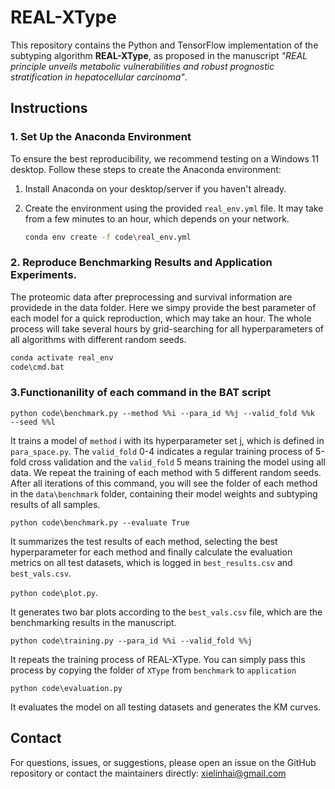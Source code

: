 # REAL-XType

This repository contains the Python and TensorFlow implementation of the subtyping algorithm **REAL-XType**, as proposed in the manuscript *"REAL principle unveils metabolic vulnerabilities and robust prognostic stratification in hepatocellular carcinoma"*.

## Instructions

### 1. Set Up the Anaconda Environment

To ensure the best reproducibility, we recommend testing on a Windows 11 desktop. Follow these steps to create the Anaconda environment:

1. Install Anaconda on your desktop/server if you haven't already.
2. Create the environment using the provided `real_env.yml` file. It may take from a few minutes to an hour, which depends on your network.

   ```bash
   conda env create -f code\real_env.yml
   ```

### 2. Reproduce Benchmarking Results and Application Experiments. 

The proteomic data after preprocessing and survival information are providede in the data folder.
Here we simpy provide the best parameter of each model for a quick reproduction, which may take an hour. 
The whole process will take several hours by grid-searching for all hyperparameters of all algorithms with different random seeds.

   ```bash
   conda activate real_env
   code\cmd.bat
   ```

### 3.Functionanility of each command in the BAT script

`python code\benchmark.py --method %%i --para_id %%j --valid_fold %%k  --seed %%l`

It trains a model of `method` i with its hyperparameter set j, which is defined in `para_space.py`.
The `valid_fold` 0-4 indicates a regular training process of 5-fold cross validation and the `valid_fold` 5 means training the model using all data.
We repeat the training of each method with 5 different random seeds.
After all iterations of this command, you will see the folder of each method in the `data\benchmark` folder, containing their model weights and subtyping results of all samples.

`python code\benchmark.py --evaluate True`

It summarizes the test results of each method, selecting the best hyperparameter for each method and finally calculate the evaluation metrics on all test datasets, which is logged in `best_results.csv` and `best_vals.csv`.

`python code\plot.py`.

It generates two bar plots according to the `best_vals.csv` file, which are the benchmarking results in the manuscript.

`python code\training.py --para_id %%i --valid_fold %%j`

It repeats the training process of REAL-XType. You can simply pass this process by copying the folder of `XType` from `benchmark` to `application`

`python code\evaluation.py`

It evaluates the model on all testing datasets and generates the KM curves.

## Contact
For questions, issues, or suggestions, please open an issue on the GitHub repository or contact the maintainers directly:
xielinhai@gmail.com
